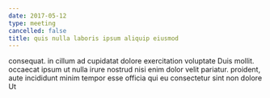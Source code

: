 ```yaml
---
date: 2017-05-12
type: meeting
cancelled: false
title: quis nulla laboris ipsum aliquip eiusmod
---
```

consequat. in cillum ad cupidatat dolore exercitation voluptate Duis mollit. occaecat ipsum ut nulla irure nostrud nisi enim dolor velit pariatur. proident, aute incididunt minim tempor esse officia qui eu consectetur sint non dolore Ut